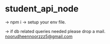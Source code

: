# student_api_node

-> npm i
-> setup your env file.

-> if db related queries needed please drop a mail.
   noorudheennoorzzz5@gmail.com